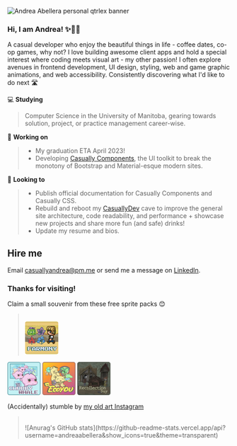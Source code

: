 ![Andrea Abellera personal qtrlex banner](https://github.com/andreaabellera/qtrlex/blob/main/public/casuallydev_banner.png)
### Hi, I am Andrea! ✨👋🏼
A casual developer who enjoy the beautiful things in life - coffee dates, co-op games, why not? I love building awesome client apps and hold a special interest where coding meets visual art - my other passion! I often explore avenues in frontend development, UI design, styling, web and game graphic animations, and web accessibility. Consistently discovering what I'd like to do next 🛣️

💻 **Studying**
> Computer Science in the University of Manitoba, gearing towards solution, project, or practice management career-wise.  

🔭 **Working on**  
> - My graduation ETA April 2023! <br>
> - Developing [Casually Components](https://github.com/andreaabellera/Casually-Components), the UI toolkit to break the monotony of Bootstrap and Material-esque modern sites.  

🌿 **Looking to**  
> - Publish official documentation for Casually Components and Casually CSS. <br> 
> - Rebuild and reboot my [CasuallyDev](https://github.com/andreaabellera/Casuallydev) cave to improve the general site architecture, code readability, and performance + showcase new projects and share more fun (and safe) drinks! <br>
> - Update my resume and bios.

## Hire me
Email casuallyandrea@pm.me or send me a message on [LinkedIn](https://www.linkedin.com/in/aabellera/).  

### Thanks for visiting!
 
Claim a small souvenir from these free sprite packs 😊
> <br>
> <a href="https://github.com/andreaabellera/CC-Assets-and-Sprite-Packs/tree/main/Farmony-Asset-Pack"><img src="https://github.com/andreaabellera/CC-Assets-and-Sprite-Packs/blob/main/%40icons/_farmony_.png" alt="Farmony Pack"></a>
<a href="https://github.com/andreaabellera/CC-Assets-and-Sprite-Packs/tree/main/Chubby-Whale-Asset-Pack"><img src="https://github.com/andreaabellera/CC-Assets-and-Sprite-Packs/blob/main/%40icons/_chubby_.png" alt="Chubby Whale Pack"></a>
<a href="https://github.com/andreaabellera/CC-Assets-and-Sprite-Packs/tree/main/Ecoyou-Avatars-Badges"><img src="https://github.com/andreaabellera/CC-Assets-and-Sprite-Packs/blob/main/%40icons/_ecoyou_.png" alt="Ecoyou Pack"></a>
<a href="https://github.com/andreaabellera/CC-Assets-and-Sprite-Packs/tree/main/Recollection-Day-Asset-Pack"><img src="https://github.com/andreaabellera/CC-Assets-and-Sprite-Packs/blob/main/%40icons/_rd_.png" alt="Recollection Day Pack"></a>  

(Accidentally) stumble by [my old art Instagram](https://www.instagram.com/aviagulcas/)  
> <br>
> ![Anurag's GitHub stats](https://github-readme-stats.vercel.app/api?username=andreaabellera&show_icons=true&theme=transparent)
